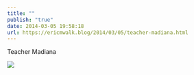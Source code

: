 ```yaml
---
title: ""
publish: "true"
date: 2014-03-05 19:58:18
url: https://ericmwalk.blog/2014/03/05/teacher-madiana.html
---
```


Teacher Madiana

![](https://ericmwalk.blog/uploads/2022/7e9e62e632.jpg)